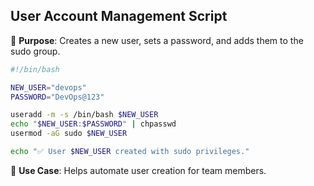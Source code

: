 ## User Account Management Script

🔹 **Purpose**: Creates a new user, sets a password, and adds them to the sudo group.

```bash
#!/bin/bash

NEW_USER="devops"
PASSWORD="DevOps@123"

useradd -m -s /bin/bash $NEW_USER
echo "$NEW_USER:$PASSWORD" | chpasswd
usermod -aG sudo $NEW_USER

echo "✅ User $NEW_USER created with sudo privileges."
```

📌 **Use Case**: Helps automate user creation for team members.

